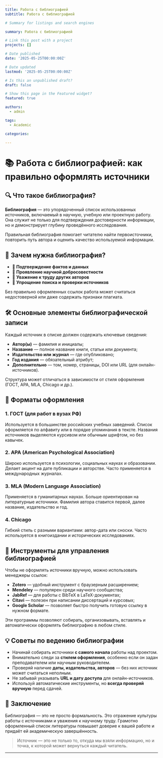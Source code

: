 ```yaml
---
title: Работа с библиографией
subtitle: Работа с библиографией

# Summary for listings and search engines

summary: Работа с библиографией

# Link this post with a project
projects: []

# Date published
date: '2025-05-25T00:00:00Z'

# Date updated
lastmod: '2025-05-25T00:00:00Z'

# Is this an unpublished draft?
draft: false

# Show this page in the Featured widget?
featured: true

authors:
  - admin

tags:
  - Academic

categories:
  
---
```


# 📚 Работа с библиографией: как правильно оформлять источники

## 🔍 Что такое библиография?

**Библиография** — это упорядоченный список использованных источников, включаемый в научную, учебную или проектную работу. Она служит не только для подтверждения достоверности информации, но и демонстрирует глубину проведённого исследования.

Правильная библиография помогает читателю найти первоисточники, повторить путь автора и оценить качество используемой информации.

## 🧭 Зачем нужна библиография?

- 📌 **Подтверждение фактов и данных**
- 🧠 **Проявление научной добросовестности**
- 🔗 **Уважение к труду других авторов**
- 📖 **Упрощение поиска и проверки источников**

Без правильно оформленных ссылок работа может считаться недостоверной или даже содержать признаки плагиата.

## 🛠 Основные элементы библиографической записи

Каждый источник в списке должен содержать ключевые сведения:

- **Автор(ы)** — фамилия и инициалы;
- **Название** — полное название книги, статьи или документа;
- **Издательство или журнал** — где опубликовано;
- **Год издания** — обязательный атрибут;
- **Дополнительно** — том, номер, страницы, DOI или URL (для онлайн-источников).

Структура может отличаться в зависимости от стиля оформления (ГОСТ, APA, MLA, Chicago и др.).

## 📐 Форматы оформления

### 1. **ГОСТ (для работ в вузах РФ)**

Используется в большинстве российских учебных заведений. Список оформляется по алфавиту или в порядке упоминания в тексте. Названия источников выделяются курсивом или обычным шрифтом, но без кавычек.

### 2. **APA (American Psychological Association)**

Широко используется в психологии, социальных науках и образовании. Делает акцент на дате публикации и авторстве. Часто применяется в международных журналах.

### 3. **MLA (Modern Language Association)**

Применяется в гуманитарных науках. Больше ориентирован на литературные источники. Фамилия автора ставится первой, далее название, издательство и год.

### 4. **Chicago**

Гибкий стиль с разными вариантами: автор-дата или сноски. Часто используется в книгоиздании и исторических исследованиях.

## 🔧 Инструменты для управления библиографией

Чтобы не оформлять источники вручную, можно использовать менеджеры ссылок:

- **Zotero** — удобный инструмент с браузерным расширением;
- **Mendeley** — популярен среди научного сообщества;
- **JabRef** — для работы с BibTeX в LaTeX-документах;
- **Citavi** — полезен при написании диссертаций и курсовых;
- **Google Scholar** — позволяет быстро получить готовую ссылку в нужном формате.

Эти программы позволяют собирать, организовывать, вставлять и автоматически оформлять библиографию в любом стиле.

## 💡 Советы по ведению библиографии

- Начинай собирать источники **с самого начала** работы над проектом.
- Внимательно следи за **стилем оформления**, особенно если он задан преподавателем или научным руководителем.
- Проверяй наличие **даты, издательства, авторов** — без них источник может считаться неполным.
- Не забывай указывать **URL и дату доступа** для онлайн-источников.
- Используй автоматические инструменты, но **всегда проверяй вручную** перед сдачей.

## 📝 Заключение

Библиография — это не просто формальность. Это отражение культуры работы с источниками и уважения к научному труду. Грамотно оформленный список литературы повышает доверие к вашей работе и придаёт ей академическую завершённость.

> Источник — это не только то, откуда мы взяли информацию, но и точка, к которой может вернуться каждый читатель.

---


